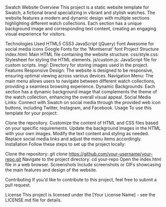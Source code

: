 Swatch Website
Overview
This project is a static website template for Swatch, a fictional brand specializing in vibrant and stylish watches. The website features a modern and dynamic design with multiple sections highlighting different watch collections. Each section has a unique background image and corresponding text content, creating an engaging visual experience for visitors.

Technologies Used
HTML5
CSS3
JavaScript (jQuery)
Font Awesome for social media icons
Google Fonts for the 'Montserrat' font
Project Structure
index.html: Main HTML file containing the website structure.
css/style.css: Stylesheet for styling the HTML elements.
js/custom.js: JavaScript file for custom scripts.
img/: Directory for storing images used in the project.
Features
Responsive Design: The website is designed to be responsive, ensuring optimal viewing across various devices.
Navigation Menu: The main menu allows users to navigate between different watch collections, providing a seamless browsing experience.
Dynamic Backgrounds: Each section has a dynamic background image that complements the theme of the watch collection, enhancing the overall visual appeal.
Social Media Links: Connect with Swatch on social media through the provided web icon buttons, including Twitter, Instagram, and Facebook.
Usage
To use this template for your project:

Clone the repository.
Customize the content of HTML and CSS files based on your specific requirements.
Update the background images in the HTML with your own images.
Modify the text content and styling as needed.
Replace social media links and adjust the menu items accordingly.
Installation
Follow these steps to set up the project locally:

Clone the repository: git clone https://github.com/your-username/your-repo.git
Navigate to the project directory: cd your-repo
Open the index.html file in a web browser.
Screenshots
Include screenshots or GIFs showcasing the main features and design of the website.

Contributing
If you'd like to contribute to this project, feel free to submit a pull request.

License
This project is licensed under the [Your License Name] - see the LICENSE.md file for details.